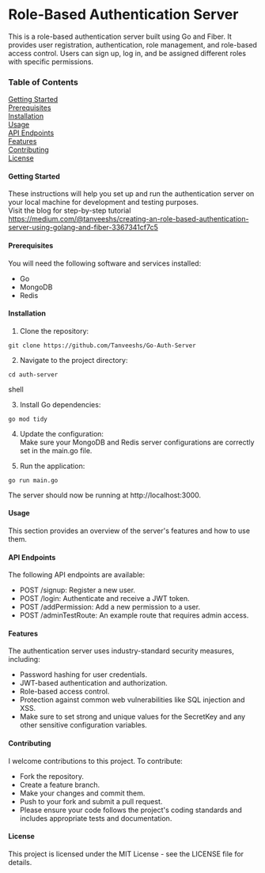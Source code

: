 # Role-Based Authentication Server

This is a role-based authentication server built using Go and Fiber. It provides user registration, authentication, role
management, and role-based access control. Users can sign up, log in, and be assigned different roles with specific
permissions.

### Table of Contents

[Getting Started](#getting-started)\
[Prerequisites](#prerequisites)\
[Installation](#installation)\
[Usage](#usage)\
[API Endpoints](#api-endpoints)\
[Features](#features)\
[Contributing](#contributing)\
[License](#license)

#### Getting Started

These instructions will help you set up and run the authentication server on your local machine for development and
testing purposes.\
Visit the blog for step-by-step tutorial \
https://medium.com/@tanveeshs/creating-an-role-based-authentication-server-using-golang-and-fiber-3367341cf7c5
#### Prerequisites

You will need the following software and services installed:

- Go
- MongoDB
- Redis

#### Installation

1. Clone the repository:

```shell
git clone https://github.com/Tanveeshs/Go-Auth-Server
```

2. Navigate to the project directory:

```shell
cd auth-server
```

shell

3. Install Go dependencies:

```shell
go mod tidy
```

4. Update the configuration:\
   Make sure your MongoDB and Redis server configurations are correctly set in the main.go file.

5. Run the application:

```shell
go run main.go
```

The server should now be running at http://localhost:3000.

#### Usage

This section provides an overview of the server's features and how to use them.

#### API Endpoints

The following API endpoints are available:

- POST /signup: Register a new user.
- POST /login: Authenticate and receive a JWT token.
- POST /addPermission: Add a new permission to a user.
- POST /adminTestRoute: An example route that requires admin access.

#### Features

The authentication server uses industry-standard security measures, including:

- Password hashing for user credentials.
- JWT-based authentication and authorization.
- Role-based access control.
- Protection against common web vulnerabilities like SQL injection and XSS.
- Make sure to set strong and unique values for the SecretKey and any other sensitive configuration variables.

#### Contributing

I welcome contributions to this project. To contribute:

- Fork the repository.
- Create a feature branch.
- Make your changes and commit them.
- Push to your fork and submit a pull request.
- Please ensure your code follows the project's coding standards and includes appropriate tests and documentation.

#### License

This project is licensed under the MIT License - see the LICENSE file for details.